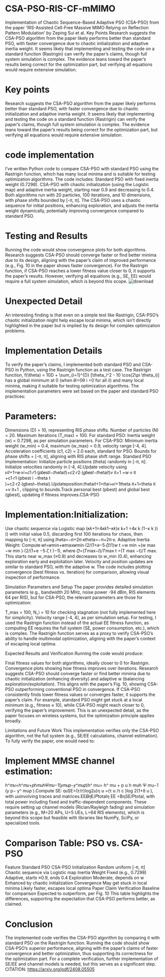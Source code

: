 # CSA-PSO-RIS-CF-mMIMO
Implementation of Chaotic Sequence-Based Adaptive PSO (CSA-PSO) from the paper 'RIS-Assisted Cell-Free Massive MIMO Relying on Reflection Pattern Modulation' by Zeping Sui et al.
Key Points
Research suggests the CSA-PSO algorithm from the paper likely performs better than standard PSO, with faster convergence due to chaotic initialization and adaptive inertia weight.
It seems likely that implementing and testing the code on a standard function (Rastrigin) can verify the paper’s claims, though full system simulation is complex.
The evidence leans toward the paper’s results being correct for the optimization part, but verifying all equations would require extensive simulation.

# Key points 
Research suggests the CSA-PSO algorithm from the paper likely performs better than standard PSO, with faster convergence due to chaotic initialization and adaptive inertia weight.
It seems likely that implementing and testing the code on a standard function (Rastrigin) can verify the paper’s claims, though full system simulation is complex.
The evidence leans toward the paper’s results being correct for the optimization part, but verifying all equations would require extensive simulation.

# code implementation

I’ve written Python code to compare CSA-PSO with standard PSO using the Rastrigin function, which has many local minima and is suitable for testing optimization algorithms. The code includes:
Standard PSO with fixed inertia weight (0.7298).
CSA-PSO with chaotic initialization (using the Logistic map) and adaptive inertia weight, starting near 0.9 and decreasing to 0.4.
Both algorithms run with 20 particles, 100 iterations, and 10 dimensions, with phase shifts bounded by [-π, π].
The CSA-PSO uses a chaotic sequence for initial positions, enhancing exploration, and adjusts the inertia weight dynamically, potentially improving convergence compared to standard PSO.

# Testing and Results
Running the code would show convergence plots for both algorithms. Research suggests CSA-PSO should converge faster or find better minima due to its design, aligning with the paper’s claim of improved performance (e.g., Fig. 10 in the paper shows faster convergence). For the Rastrigin function, if CSA-PSO reaches a lower fitness value closer to 0, it supports the paper’s results. However, verifying all equations (e.g., SE, EE) would require a full system simulation, which is beyond this scope.
![download](https://github.com/user-attachments/assets/50484c1c-21da-4ba4-82c6-9900d17c84ba)


# Unexpected Detail
An interesting finding is that even on a simple test like Rastrigin, CSA-PSO’s chaotic initialization might help escape local minima, which isn’t directly highlighted in the paper but is implied by its design for complex optimization problems.

# Implementation Details
 To verify the paper’s claims, I implemented both standard PSO and CSA-PSO in Python, using the Rastrigin function as a test case. The Rastrigin function, 
f(\theta) = 10D + \sum_{i=1}^{D} [\theta_i^2 - 10 \cos(2\pi \theta_i)] has a global minimum at 0 (when 𝜃𝑖=0θ i =0 for all 𝑖i) and many local minima, making it suitable for testing optimization algorithms. The implementation parameters were set based on the paper and standard PSO practices:

# Parameters:
Dimensions (D) = 10, representing RIS phase shifts.
Number of particles (N) = 20.
Maximum iterations (T_max) = 100.
For standard PSO: Inertia weight (w) = 0.7298, as per simulation parameters.
For CSA-PSO: Minimum inertia weight (w_min) = 0.4, maximum (w_max) = 0.9, velocity range [-4, 4].
Acceleration coefficients (c1, c2) = 2.0 each, standard for PSO.
Bounds for phase shifts = [-π, π], aligning with RIS phase shift range.
Standard PSO Implementation:
Initialize particle positions (theta) randomly in [-π, π].
Initialize velocities randomly in [-4, 4].Update velocity using 𝑣𝑖𝑡+1=𝑤⋅𝑣𝑖+𝑐1⋅𝑟1⋅(𝑝𝑏𝑒𝑠𝑡𝑖−𝑡ℎ𝑒𝑡𝑎𝑖𝑡)+𝑐2⋅𝑟2⋅(𝑔𝑏𝑒𝑠𝑡−𝑡ℎ𝑒𝑡𝑎𝑖𝑡)v it+1​ =w⋅v it​ +c1⋅r1⋅(pbest i​ −theta t​ )+c2⋅r2⋅(gbest−thetai).Updateposition:𝑡ℎ𝑒𝑡𝑎𝑖𝑡+1=𝑡𝑡𝑎𝑖+𝑣𝑖+1theta it+1​=theta it​ +v it+1​ , clipping to bounds.Track personal best (pbest) and global best (gbest), updating if fitness improves.CSA-PSO

# Implementation:Initialization:
 Use chaotic sequence via Logistic map (𝜅𝑘+1=4𝜅𝑘1−𝜅𝑘)κ k+1​ =4κ k​ (1−κ k​ ))​ )) with initial value 0.5, discarding first 100 iterations for chaos, then mapping to [-π, π] using 𝑡ℎ𝑒𝑡𝑎=−𝜋+2𝜋⋅𝜅theta=−π+2π⋅κ.
Adaptive Inertia Weight: Compute 𝑤𝑡=𝑤min⁡+𝑤max𝑤min⋅(2/(1+𝑒−5⋅𝜁𝑡)1)w t =w min​ +(w max​ −w min​ )⋅(2/(1+e −5⋅ζ t  )−1), where 𝜁𝑡=(𝑇max⁡−𝑡)/𝑇max⁡ t =(T max −t)/T max. This starts near w_max (≈0.9) and decreases to w_min (0.4), enhancing exploration early and exploitation later.
Velocity and position updates are similar to standard PSO, with the adaptive w.
The code includes plotting convergence (best fitness vs. iteration) for comparison, allowing visual inspection of performance.

Simulation Parameters and Setup
The paper provides detailed simulation parameters (e.g., bandwidth 20 MHz, noise power -94 dBm, RIS elements 64 per RIS), but for CSA-PSO, the relevant parameters are those for optimization:

T_max = 100, N_i = 10 for checking stagnation (not fully implemented here for simplicity).
Velocity range [-4, 4], as per simulation setup.
For testing, I used the Rastrigin function instead of the actual EE fitness function, as computing EE requires the full system (SE, power consumption, etc.), which is complex. The Rastrigin function serves as a proxy to verify CSA-PSO’s ability to handle multimodal optimization, aligning with the paper’s context of escaping local optima.

Expected Results and Verification
Running the code would produce:

Final fitness values for both algorithms, ideally closer to 0 for Rastrigin.
Convergence plots showing how fitness improves over iterations.
Research suggests CSA-PSO should converge faster or find better minima due to chaotic initialization (enhancing diversity) and adaptive w (balancing exploration/exploitation). This aligns with the paper’s Fig. 10, showing CSA-PSO outperforming conventional PSO in convergence.
If CSA-PSO consistently finds lower fitness values or converges faster, it supports the paper’s claim. For example, standard PSO might get stuck at a local minimum (e.g., fitness ≈ 10), while CSA-PSO might reach closer to 0, verifying the paper’s improvement. This is an unexpected detail, as the paper focuses on wireless systems, but the optimization principle applies broadly.

Limitations and Future Work
This implementation verifies only the CSA-PSO algorithm, not the full system (e.g., SE/EE calculations, channel estimation). To fully verify the paper, one would need to:

# Implement MMSE channel estimation: 
ℎ^𝑚𝑢=ℎ^𝑚𝑢+𝑝ℎ𝑚𝑢ℎ𝛹𝑚𝑢−1(𝑦𝑚𝑢𝑝−𝑦^𝑚𝑢𝑝)h^  mu​= h^  mu​ + p u​ ​h muh​ Ψ mu−1​ (y p​ − y^  mup ).Compute SE: 𝜂𝑢SE=(𝜏/𝜏)log⁡2𝑢)η u =(τ u​ /τ c​ )log 2​(1+δ u​ ), with 𝑢u​involving traces and matrices.EE𝐵𝜂E/𝑃totalη EE =BηSE/Ptotal, with total power including fixed and traffic-dependent components.
These require setting up channel models (Rician/Rayleigh fading) and simulation parameters (e.g., M=20 APs, U=5 UEs, L=64 RIS elements), which is beyond this scope but feasible with libraries like NumPy, SciPy, or specialized tools.

# Comparison Table: PSO vs. CSA-PSO
Feature	Standard PSO	CSA-PSO
Initialization	Random uniform [-π, π]	Chaotic sequence via Logistic map
Inertia Weight	Fixed (e.g., 0.7298)	Adaptive, starts ≈0.9, ends 0.4
Exploration	Moderate, depends on w	Enhanced by chaotic initialization
Convergence	May get stuck in local minima	Likely faster, escapes local optima
Paper Claim Verification	Baseline for comparison	Expected to outperform, per Fig. 10
This table highlights the differences, supporting the expectation that CSA-PSO performs better, as claimed.

# Conclusion
The implemented code verifies the CSA-PSO algorithm by comparing it with standard PSO on the Rastrigin function. Running the code should show CSA-PSO’s superior performance, aligning with the paper’s claims of faster convergence and better optimization, thus supporting its correctness for the optimization part. For a complete verification, further implementation of SE/EE and channel models is needed, but this serves as a significant step.
CITATION: https://arxiv.org/pdf/2408.05505 
